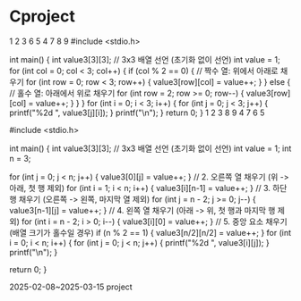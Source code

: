 # Cproject

1  2  3
6  5  4
7  8  9
#include <stdio.h>

int main() {
    int value3[3][3];  // 3x3 배열 선언 (초기화 없이 선언)
    int value = 1;
    for (int col = 0; col < 3; col++) {
        if (col % 2 == 0) { // 짝수 열: 위에서 아래로 채우기
            for (int row = 0; row < 3; row++) {
                value3[row][col] = value++;
            }
        } else { // 홀수 열: 아래에서 위로 채우기
            for (int row = 2; row >= 0; row--) {
                value3[row][col] = value++;
            }
        }
    }
    for (int i = 0; i < 3; i++) {
        for (int j = 0; j < 3; j++) {
            printf("%2d ", value3[j][i]);
        }
        printf("\n");
    }
      return 0;
}
1  2  3
8  9  4
7  6  5

#include <stdio.h>

int main() {
    int value3[3][3];  // 3x3 배열 선언 (초기화 없이 선언)
    int value = 1;
    int n = 3;
    
  
   for (int j = 0; j < n; j++) {
        value3[0][j] = value++;
    }
    // 2. 오른쪽 열 채우기 (위 -> 아래, 첫 행 제외)
    for (int i = 1; i < n; i++) {
        value3[i][n-1] = value++;
    }
    // 3. 하단 행 채우기 (오른쪽 -> 왼쪽, 마지막 열 제외)
    for (int j = n - 2; j >= 0; j--) {
        value3[n-1][j] = value++;
    }
    // 4. 왼쪽 열 채우기 (아래 -> 위, 첫 행과 마지막 행 제외)
    for (int i = n - 2; i > 0; i--) {
        value3[i][0] = value++;
    }
    // 5. 중앙 요소 채우기 (배열 크기가 홀수일 경우)
    if (n % 2 == 1) {
        value3[n/2][n/2] = value++;
    }
    for (int i = 0; i < n; i++) {
        for (int j = 0; j < n; j++) {
            printf("%2d ", value3[i][j]);
        }
        printf("\n");
    }
    
  return 0;
}


 2025-02-08~2025-03-15 project

